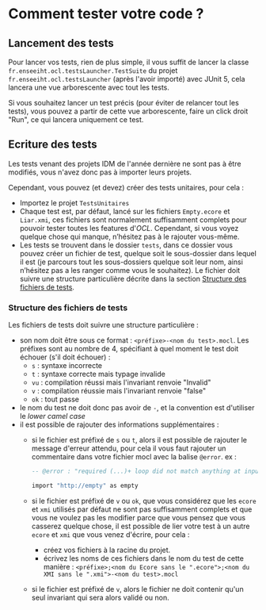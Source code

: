 # Comment tester votre code ?

## Lancement des tests

Pour lancer vos tests, rien de plus simple, il vous suffit de lancer la classe `fr.enseeiht.ocl.testsLauncher.TestSuite` du projet `fr.enseeiht.ocl.testsLauncher` (après l'avoir importé) avec JUnit 5, cela lancera une vue arborescente avec tout les tests.

Si vous souhaitez lancer un test précis (pour éviter de relancer tout les tests), vous pouvez a partir de cette vue arborescente, faire un click droit "Run", ce qui lancera uniquement ce test.

## Ecriture des tests

Les tests venant des projets IDM de l'année dernière ne sont pas à être modifiés, vous n'avez donc pas à importer leurs projets.

Cependant, vous pouvez (et devez) créer des tests unitaires, pour cela : 
- Importez le projet `TestsUnitaires`
- Chaque test est, par défaut, lancé sur les fichiers `Empty.ecore` et `Liar.xmi`, ces fichiers sont normalement suffisamment complets pour pouvoir tester toutes les features d'*OCL*. Cependant, si vous voyez quelque chose qui manque, n’hésitez pas à le rajouter vous-même. 
- Les tests se trouvent dans le dossier `tests`, dans ce dossier vous pouvez créer un fichier de test, quelque soit le sous-dossier dans lequel il est (je parcours tout les sous-dossiers quelque soit leur nom, ainsi n’hésitez pas a les ranger comme vous le souhaitez). Le fichier doit suivre une structure particulière décrite dans la section [Structure des fichiers de tests](#structure-des-fichiers-de-tests).

### Structure des fichiers de tests
Les fichiers de tests doit suivre une structure particulière :
- son nom doit être sous ce format : `<préfixe>-<nom du test>.mocl`. Les préfixes sont au nombre de 4, spécifiant à quel moment le test doit échouer (s'il doit échouer) :
	- `s` : syntaxe incorrecte
	- `t` : syntaxe correcte mais typage invalide
	- `vu` : compilation réussi mais l'invariant renvoie "Invalid"
	- `v` : compilation réussie mais l'invariant renvoie "false"
	- `ok` : tout passe
- le nom du test ne doit donc pas avoir de `-`, et la convention est d'utiliser le *lower camel case*
- il est possible de rajouter des informations supplémentaires : 
	- si le fichier est préfixé de `s` ou `t`, alors il est possible de rajouter le message d'erreur attendu, pour cela il vous faut rajouter un commentaire dans votre fichier mocl avec la balise `@error`. ex :
 
		 ```ada
		 -- @error : "required (...)+ loop did not match anything at input '<EOF>'"
   		 
		 import "http://empty" as empty
		 ```

	- si le fichier est préfixé de `v` ou `ok`, que vous considérez que les `ecore` et `xmi` utilisés par défaut ne sont pas suffisamment complets et que vous ne voulez pas les modifier parce que vous pensez que vous casserez quelque chose, il est possible de lier votre test à un autre `ecore` et `xmi` que vous venez d'écrire, pour cela :
		- créez vos fichiers à la racine du projet.
		- écrivez les noms de ces fichiers dans le nom du test de cette manière : `<préfixe>;<nom du Ecore sans le ".ecore">;<nom du XMI sans le ".xmi">-<nom du test>.mocl`
	- si le fichier est préfixé de `v`, alors le fichier ne doit contenir qu'un seul invariant qui sera alors validé ou non. 
